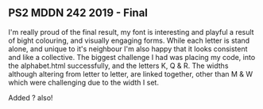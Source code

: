 ## PS2 MDDN 242 2019 - Final

I'm really proud of the final result, my font is interesting and playful a result of bight colouring, and visually engaging forms. While each letter is stand alone, and unique to it's neighbour I'm also happy that it looks consistent and like a collective. The biggest challenge I had was placing my code, into the alphabet.html successfully, and the letters K, Q & R. The widths although altering from letter to letter, are linked together, other than M & W which were challenging due to the width I set. 

Added ? also!
